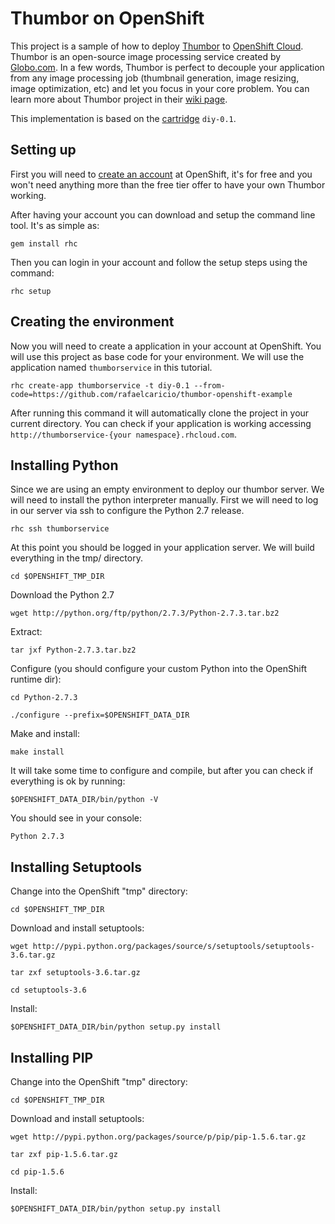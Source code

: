 Thumbor on OpenShift
=================

This project is a sample of how to deploy [Thumbor](https://github.com/thumbor/thumbor) 
to [OpenShift Cloud](https://www.openshift.com/). Thumbor is an open-source image processing service created by [Globo.com](http://globo.com). In a few words, Thumbor is perfect to decouple your application from any image processing job (thumbnail generation, image resizing, image optimization, etc) and let you focus in your core problem. You can learn more about Thumbor project in their [wiki page](https://github.com/thumbor/thumbor/wiki).

This implementation is based on the [cartridge](http://openshift.github.io/documentation/oo_cartridge_developers_guide.html) ``diy-0.1``.

Setting up
-----------

First you will need to [create an account](https://www.openshift.com/) at OpenShift, it's for free and you won't need anything more than the free tier offer to have your own Thumbor working.

After having your account you can download and setup the command line tool. It's as simple as:

```gem install rhc```

Then you can login in your account and follow the setup steps using the command:

```rhc setup```

Creating the environment
------------------------

Now you will need to create a application in your account at OpenShift. You will use this project as base code for your environment. We will use the application named `thumborservice` in this tutorial.

```
rhc create-app thumborservice -t diy-0.1 --from-code=https://github.com/rafaelcaricio/thumbor-openshift-example
```

After running this command it will automatically clone the project in your current directory. You can check if your application is working accessing `http://thumborservice-{your namespace}.rhcloud.com`.

Installing Python
------------------------

Since we are using an empty environment to deploy our thumbor server. We will need to install the python interpreter manually. First we will need to log in our server via ssh to configure the Python 2.7 release.

```
rhc ssh thumborservice
```

At this point you should be logged in your application server. We will build everything in the tmp/ directory.

```
cd $OPENSHIFT_TMP_DIR
```

Download the Python 2.7

```
wget http://python.org/ftp/python/2.7.3/Python-2.7.3.tar.bz2
```

Extract:

```
tar jxf Python-2.7.3.tar.bz2
```

Configure (you should configure your custom Python into the OpenShift runtime dir):

```cd Python-2.7.3```

```./configure --prefix=$OPENSHIFT_DATA_DIR```

Make and install:

```make install```

It will take some time to configure and compile, but after you can check if everything is ok by running:

```
$OPENSHIFT_DATA_DIR/bin/python -V
```

You should see in your console:

```
Python 2.7.3
```

Installing Setuptools
---------------------

Change into the OpenShift "tmp" directory:

```
cd $OPENSHIFT_TMP_DIR
```

Download and install setuptools:

```
wget http://pypi.python.org/packages/source/s/setuptools/setuptools-3.6.tar.gz
```

```
tar zxf setuptools-3.6.tar.gz
```

```
cd setuptools-3.6
```

Install:

```
$OPENSHIFT_DATA_DIR/bin/python setup.py install
```

Installing PIP
--------------

Change into the OpenShift "tmp" directory:

```
cd $OPENSHIFT_TMP_DIR
```

Download and install setuptools:

```
wget http://pypi.python.org/packages/source/p/pip/pip-1.5.6.tar.gz
```

```
tar zxf pip-1.5.6.tar.gz
```

```
cd pip-1.5.6
```

Install:

```
$OPENSHIFT_DATA_DIR/bin/python setup.py install
```

